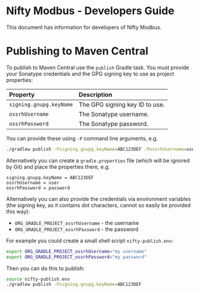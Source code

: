 # Nifty Modbus - Developers Guide

This document has information for developers of Nifty Modbus.

# Publishing to Maven Central

To publish to Maven Central use the `publish` Gradle task. You must provide your Sonatype
credentials and the GPG signing key to use as project properties:

| Property | Description |
|:---------|:------------|
| `signing.gnupg.keyName` | The GPG signing key ID to use. |
| `ossrhUsername` | The Sonatype username. |
| `ossrhPassword` | The Sonatype password. |

You can provide these using `-P` command line arguments, e.g.

```sh
./gradlew publish -Psigning.gnupg.keyName=ABC123DEF -PossrhUsername=user -PossrhPassword=pass
```

Alternatively you can create a `gradle.properties` file (which will be ignored by Git) and place
the properties there, e.g.

```
signing.gnupg.keyName = ABC123DEF
ossrhUsername = user
ossrhPassword = password
```

Alternatively you can also provide the credentials via environment variables (the signing key, as it
contains dot characters, cannot so easily be provided this way):

 * `ORG_GRADLE_PROJECT_ossrhUsername` - the username
 * `ORG_GRADLE_PROJECT_ossrhPassword` - the password

For example you could create a small shell script `nifty-publish.env`:

```sh
export ORG_GRADLE_PROJECT_ossrhUsername="my username"
export ORG_GRADLE_PROJECT_ossrhPassword="my password"
```

Then you can do this to publish:

```sh
source nifty-publish.env
./gradlew publish -Psigning.gnupg.keyName=ABC123DEF
```
